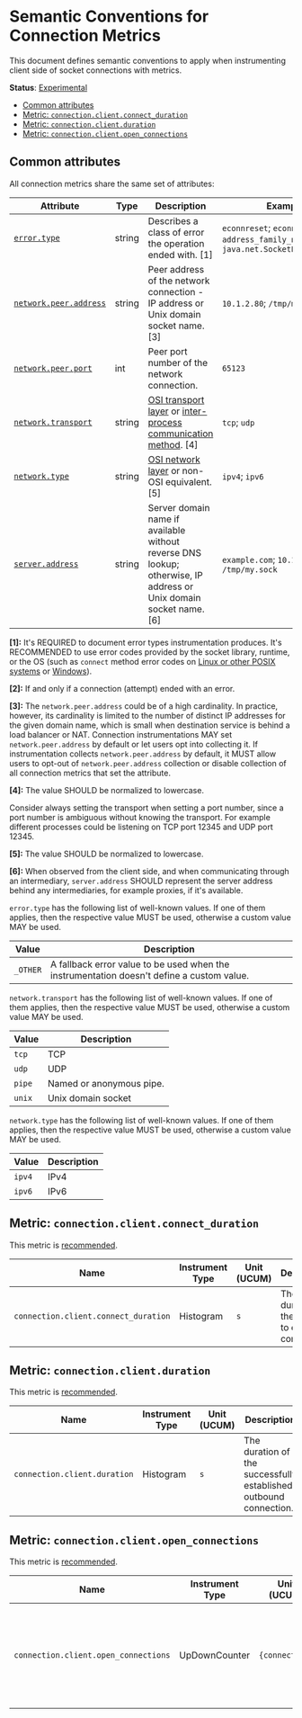 <!--- Hugo front matter used to generate the website version of this page:
linkTitle: Connection Metrics
--->

# Semantic Conventions for Connection Metrics

This document defines semantic conventions to apply when instrumenting client side of socket connections with metrics.

**Status**: [Experimental][DocumentStatus]

<!-- Re-generate TOC with `markdown-toc --no-first-h1 -i` -->

<!-- toc -->

- [Common attributes](#common-attributes)
- [Metric: `connection.client.connect_duration`](#metric-connectionclientconnect_duration)
- [Metric: `connection.client.duration`](#metric-connectionclientduration)
- [Metric: `connection.client.open_connections`](#metric-connectionclientopen_connections)

<!-- tocstop -->

## Common attributes

All connection metrics share the same set of attributes:

<!-- semconv metric_attributes.connection.client(full) -->
| Attribute  | Type | Description  | Examples  | Requirement Level |
|---|---|---|---|---|
| [`error.type`](../attributes-registry/error.md) | string | Describes a class of error the operation ended with. [1] | `econnreset`; `econnrefused`; `address_family_not_supported`; `java.net.SocketException` | Conditionally Required: [2] |
| [`network.peer.address`](../attributes-registry/network.md) | string | Peer address of the network connection - IP address or Unix domain socket name. [3] | `10.1.2.80`; `/tmp/my.sock` | Recommended: see the note below |
| [`network.peer.port`](../attributes-registry/network.md) | int | Peer port number of the network connection. | `65123` | Recommended: if `network.peer.address` is set. |
| [`network.transport`](../attributes-registry/network.md) | string | [OSI transport layer](https://osi-model.com/transport-layer/) or [inter-process communication method](https://wikipedia.org/wiki/Inter-process_communication). [4] | `tcp`; `udp` | Recommended |
| [`network.type`](../attributes-registry/network.md) | string | [OSI network layer](https://osi-model.com/network-layer/) or non-OSI equivalent. [5] | `ipv4`; `ipv6` | Recommended |
| [`server.address`](../attributes-registry/server.md) | string | Server domain name if available without reverse DNS lookup; otherwise, IP address or Unix domain socket name. [6] | `example.com`; `10.1.2.80`; `/tmp/my.sock` | Conditionally Required: if available without reverse DNS lookup |

**[1]:** It's REQUIRED to document error types instrumentation produces. It's RECOMMENDED to use error codes provided by the socket library, runtime, or the OS (such as `connect` method error codes on [Linux or other POSIX systems](https://man7.org/linux/man-pages/man2/connect.2.html#ERRORS) or [Windows](https://docs.microsoft.com/windows/win32/api/winsock2/nf-winsock2-connect#return-value)).

**[2]:** If and only if a connection (attempt) ended with an error.

**[3]:** The `network.peer.address` could be of a high cardinality. In practice, however, its cardinality is limited to the number of distinct IP addresses for the given domain name, which is small when destination service is behind a load balancer or NAT.
Connection instrumentations MAY set `network.peer.address` by default or let users opt into collecting it. If instrumentation collects `network.peer.address` by default, it MUST allow users to opt-out of `network.peer.address` collection or disable collection of all connection metrics that set the attribute.

**[4]:** The value SHOULD be normalized to lowercase.

Consider always setting the transport when setting a port number, since
a port number is ambiguous without knowing the transport. For example
different processes could be listening on TCP port 12345 and UDP port 12345.

**[5]:** The value SHOULD be normalized to lowercase.

**[6]:** When observed from the client side, and when communicating through an intermediary, `server.address` SHOULD represent the server address behind any intermediaries, for example proxies, if it's available.

`error.type` has the following list of well-known values. If one of them applies, then the respective value MUST be used, otherwise a custom value MAY be used.

| Value  | Description |
|---|---|
| `_OTHER` | A fallback error value to be used when the instrumentation doesn't define a custom value. |

`network.transport` has the following list of well-known values. If one of them applies, then the respective value MUST be used, otherwise a custom value MAY be used.

| Value  | Description |
|---|---|
| `tcp` | TCP |
| `udp` | UDP |
| `pipe` | Named or anonymous pipe. |
| `unix` | Unix domain socket |

`network.type` has the following list of well-known values. If one of them applies, then the respective value MUST be used, otherwise a custom value MAY be used.

| Value  | Description |
|---|---|
| `ipv4` | IPv4 |
| `ipv6` | IPv6 |
<!-- endsemconv -->

## Metric: `connection.client.connect_duration`

This metric is [recommended][MetricRequirementLevel].

<!-- semconv metric.connection.client.connect_duration(metric_table) -->
| Name     | Instrument Type | Unit (UCUM) | Description    |
| -------- | --------------- | ----------- | -------------- |
| `connection.client.connect_duration` | Histogram | `s` | The duration of the attempt to establish connection. |
<!-- endsemconv -->

## Metric: `connection.client.duration`

This metric is [recommended][MetricRequirementLevel].

<!-- semconv metric.connection.client.duration(metric_table) -->
| Name     | Instrument Type | Unit (UCUM) | Description    |
| -------- | --------------- | ----------- | -------------- |
| `connection.client.duration` | Histogram | `s` | The duration of the successfully established outbound connection. |
<!-- endsemconv -->

## Metric: `connection.client.open_connections`

This metric is [recommended][MetricRequirementLevel].

<!-- semconv metric.connection.client.open_connections(metric_table) -->
| Name     | Instrument Type | Unit (UCUM) | Description    |
| -------- | --------------- | ----------- | -------------- |
| `connection.client.open_connections` | UpDownCounter | `{connection}` | Number of outbound connections that are currently open (active or idle) on the client. |
<!-- endsemconv -->

[MetricRequirementLevel]: https://github.com/open-telemetry/opentelemetry-specification/blob/v1.26.0/specification/metrics/metric-requirement-level.md
[DocumentStatus]: https://github.com/open-telemetry/opentelemetry-specification/tree/v1.26.0/specification/document-status.md
